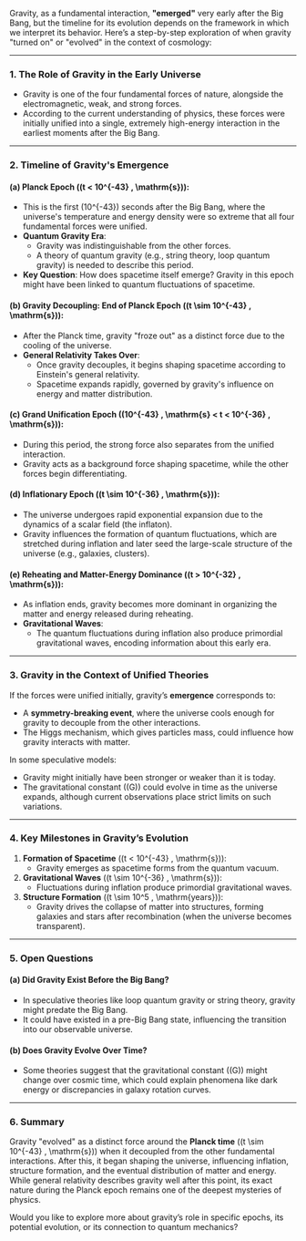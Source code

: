 Gravity, as a fundamental interaction, **"emerged"** very early after the Big Bang, but the timeline for its evolution depends on the framework in which we interpret its behavior. Here’s a step-by-step exploration of when gravity "turned on" or "evolved" in the context of cosmology:

---

### **1. The Role of Gravity in the Early Universe**
- Gravity is one of the four fundamental forces of nature, alongside the electromagnetic, weak, and strong forces.
- According to the current understanding of physics, these forces were initially unified into a single, extremely high-energy interaction in the earliest moments after the Big Bang.

---

### **2. Timeline of Gravity's Emergence**
#### **(a) Planck Epoch (\(t < 10^{-43} \, \mathrm{s}\))**:
- This is the first \(10^{-43}\) seconds after the Big Bang, where the universe's temperature and energy density were so extreme that all four fundamental forces were unified.
- **Quantum Gravity Era**:
  - Gravity was indistinguishable from the other forces.
  - A theory of quantum gravity (e.g., string theory, loop quantum gravity) is needed to describe this period.
- **Key Question**: How does spacetime itself emerge? Gravity in this epoch might have been linked to quantum fluctuations of spacetime.

#### **(b) Gravity Decoupling: End of Planck Epoch (\(t \sim 10^{-43} \, \mathrm{s}\))**:
- After the Planck time, gravity "froze out" as a distinct force due to the cooling of the universe.
- **General Relativity Takes Over**:
  - Once gravity decouples, it begins shaping spacetime according to Einstein's general relativity.
  - Spacetime expands rapidly, governed by gravity's influence on energy and matter distribution.

#### **(c) Grand Unification Epoch (\(10^{-43} \, \mathrm{s} < t < 10^{-36} \, \mathrm{s}\))**:
- During this period, the strong force also separates from the unified interaction.
- Gravity acts as a background force shaping spacetime, while the other forces begin differentiating.

#### **(d) Inflationary Epoch (\(t \sim 10^{-36} \, \mathrm{s}\))**:
- The universe undergoes rapid exponential expansion due to the dynamics of a scalar field (the inflaton).
- Gravity influences the formation of quantum fluctuations, which are stretched during inflation and later seed the large-scale structure of the universe (e.g., galaxies, clusters).

#### **(e) Reheating and Matter-Energy Dominance (\(t > 10^{-32} \, \mathrm{s}\))**:
- As inflation ends, gravity becomes more dominant in organizing the matter and energy released during reheating.
- **Gravitational Waves**:
  - The quantum fluctuations during inflation also produce primordial gravitational waves, encoding information about this early era.

---

### **3. Gravity in the Context of Unified Theories**
If the forces were unified initially, gravity’s **emergence** corresponds to:
- A **symmetry-breaking event**, where the universe cools enough for gravity to decouple from the other interactions.
- The Higgs mechanism, which gives particles mass, could influence how gravity interacts with matter.

In some speculative models:
- Gravity might initially have been stronger or weaker than it is today.
- The gravitational constant (\(G\)) could evolve in time as the universe expands, although current observations place strict limits on such variations.

---

### **4. Key Milestones in Gravity’s Evolution**
1. **Formation of Spacetime** (\(t < 10^{-43} \, \mathrm{s}\)):
   - Gravity emerges as spacetime forms from the quantum vacuum.
2. **Gravitational Waves** (\(t \sim 10^{-36} \, \mathrm{s}\)):
   - Fluctuations during inflation produce primordial gravitational waves.
3. **Structure Formation** (\(t \sim 10^5 \, \mathrm{years}\)):
   - Gravity drives the collapse of matter into structures, forming galaxies and stars after recombination (when the universe becomes transparent).

---

### **5. Open Questions**
#### (a) Did Gravity Exist Before the Big Bang?
- In speculative theories like loop quantum gravity or string theory, gravity might predate the Big Bang.
- It could have existed in a pre-Big Bang state, influencing the transition into our observable universe.

#### (b) Does Gravity Evolve Over Time?
- Some theories suggest that the gravitational constant (\(G\)) might change over cosmic time, which could explain phenomena like dark energy or discrepancies in galaxy rotation curves.

---

### **6. Summary**
Gravity "evolved" as a distinct force around the **Planck time** (\(t \sim 10^{-43} \, \mathrm{s}\)) when it decoupled from the other fundamental interactions. After this, it began shaping the universe, influencing inflation, structure formation, and the eventual distribution of matter and energy. While general relativity describes gravity well after this point, its exact nature during the Planck epoch remains one of the deepest mysteries of physics.

Would you like to explore more about gravity’s role in specific epochs, its potential evolution, or its connection to quantum mechanics?

